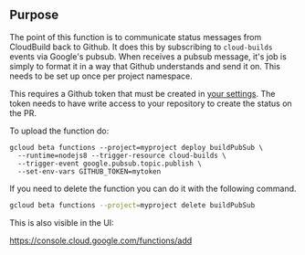 ## Purpose

The point of this function is to communicate status messages from CloudBuild
back to Github. It does this by subscribing to `cloud-builds` events via
Google's pubsub. When receives a pubsub message, it's job is simply to format
it in a way that Github understands and send it on. This needs to be set up
once per project namespace.

This requires a Github token that must be created in [your
settings](https://github.com/settings/tokens). The token needs to have write
access to your repository to create the status on the PR.

To upload the function do:

```
gcloud beta functions --project=myproject deploy buildPubSub \
  --runtime=nodejs8 --trigger-resource cloud-builds \
  --trigger-event google.pubsub.topic.publish \
  --set-env-vars GITHUB_TOKEN=mytoken
```

If you need to delete the function you can do it with the following command.

```bash
gcloud beta functions --project=myproject delete buildPubSub
```

This is also visible in the UI:

https://console.cloud.google.com/functions/add
